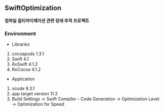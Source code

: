 ## SwiftOptimization
**컴파일 옵티마이제이션 관련 장애 추적 프로젝트**
### Environment
- Libraries
1. cocoapods 1.3.1
2. Swift 4.1
3. RxSwift 4.1.2
4. RxCocoa 4.1.2

- Application
1. xcode 9.3.1
2. app target version 11.3
3. Build Settings -> Swift Compiler - Code Generation -> Optimization Level -> Optimization for Speed
